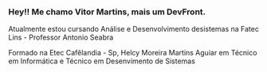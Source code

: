 ### Hey!! Me chamo Vitor Martins, mais um DevFront.

<!--
**VitorMartins28/VitorMartins28** is a ✨ _special_ ✨ repository because its `README.md` (this file) appears on your GitHub profile.

Here are some ideas to get you started:

- 🔭 I’m currently working on ...
- 🌱 I’m currently learning ...
- 👯 I’m looking to collaborate on ...
- 🤔 I’m looking for help with ...
- 💬 Ask me about ...
- 📫 How to reach me: ...
- 😄 Pronouns: ...
- ⚡ Fun fact: ...
-->
<p>Atualmente estou cursando Análise e Desenvolvimento desistemas na Fatec Lins - Professor Antonio Seabra</p>
<p>  Formado na Etec Cafêlandia - Sp, Helcy Moreira Martins Aguiar em Técnico em Informática e Técnico em Desenvimento de Sistemas </p>          

